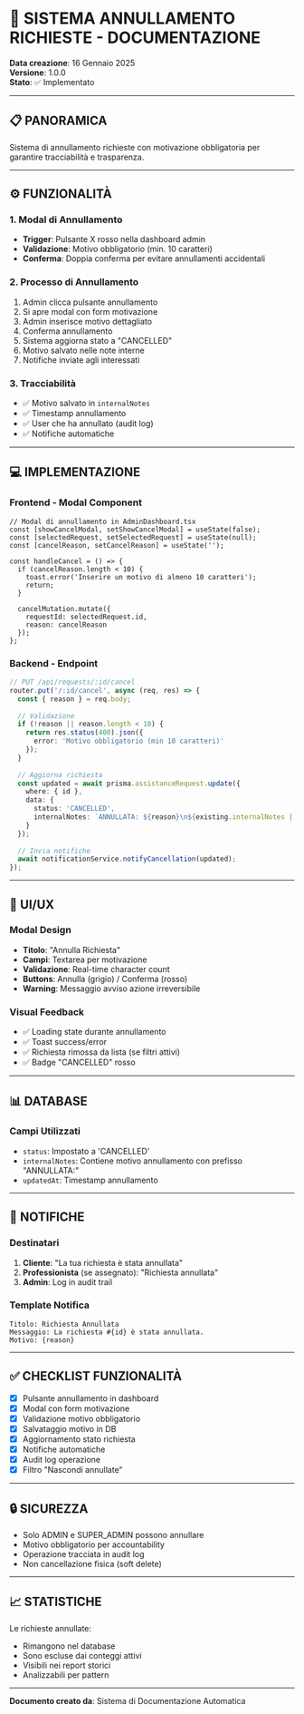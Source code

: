 # 🚫 SISTEMA ANNULLAMENTO RICHIESTE - DOCUMENTAZIONE
**Data creazione**: 16 Gennaio 2025  
**Versione**: 1.0.0  
**Stato**: ✅ Implementato

---

## 📋 PANORAMICA

Sistema di annullamento richieste con motivazione obbligatoria per garantire tracciabilità e trasparenza.

---

## ⚙️ FUNZIONALITÀ

### 1. Modal di Annullamento
- **Trigger**: Pulsante X rosso nella dashboard admin
- **Validazione**: Motivo obbligatorio (min. 10 caratteri)
- **Conferma**: Doppia conferma per evitare annullamenti accidentali

### 2. Processo di Annullamento
1. Admin clicca pulsante annullamento
2. Si apre modal con form motivazione
3. Admin inserisce motivo dettagliato
4. Conferma annullamento
5. Sistema aggiorna stato a "CANCELLED"
6. Motivo salvato nelle note interne
7. Notifiche inviate agli interessati

### 3. Tracciabilità
- ✅ Motivo salvato in `internalNotes`
- ✅ Timestamp annullamento
- ✅ User che ha annullato (audit log)
- ✅ Notifiche automatiche

---

## 💻 IMPLEMENTAZIONE

### Frontend - Modal Component
```tsx
// Modal di annullamento in AdminDashboard.tsx
const [showCancelModal, setShowCancelModal] = useState(false);
const [selectedRequest, setSelectedRequest] = useState(null);
const [cancelReason, setCancelReason] = useState('');

const handleCancel = () => {
  if (cancelReason.length < 10) {
    toast.error('Inserire un motivo di almeno 10 caratteri');
    return;
  }
  
  cancelMutation.mutate({
    requestId: selectedRequest.id,
    reason: cancelReason
  });
};
```

### Backend - Endpoint
```typescript
// PUT /api/requests/:id/cancel
router.put('/:id/cancel', async (req, res) => {
  const { reason } = req.body;
  
  // Validazione
  if (!reason || reason.length < 10) {
    return res.status(400).json({
      error: 'Motivo obbligatorio (min 10 caratteri)'
    });
  }
  
  // Aggiorna richiesta
  const updated = await prisma.assistanceRequest.update({
    where: { id },
    data: {
      status: 'CANCELLED',
      internalNotes: `ANNULLATA: ${reason}\n${existing.internalNotes || ''}`
    }
  });
  
  // Invia notifiche
  await notificationService.notifyCancellation(updated);
});
```

---

## 🎨 UI/UX

### Modal Design
- **Titolo**: "Annulla Richiesta"
- **Campi**: Textarea per motivazione
- **Validazione**: Real-time character count
- **Buttons**: Annulla (grigio) / Conferma (rosso)
- **Warning**: Messaggio avviso azione irreversibile

### Visual Feedback
- ✅ Loading state durante annullamento
- ✅ Toast success/error
- ✅ Richiesta rimossa da lista (se filtri attivi)
- ✅ Badge "CANCELLED" rosso

---

## 📊 DATABASE

### Campi Utilizzati
- `status`: Impostato a 'CANCELLED'
- `internalNotes`: Contiene motivo annullamento con prefisso "ANNULLATA:"
- `updatedAt`: Timestamp annullamento

---

## 🔔 NOTIFICHE

### Destinatari
1. **Cliente**: "La tua richiesta è stata annullata"
2. **Professionista** (se assegnato): "Richiesta annullata"
3. **Admin**: Log in audit trail

### Template Notifica
```
Titolo: Richiesta Annullata
Messaggio: La richiesta #{id} è stata annullata.
Motivo: {reason}
```

---

## ✅ CHECKLIST FUNZIONALITÀ

- [x] Pulsante annullamento in dashboard
- [x] Modal con form motivazione
- [x] Validazione motivo obbligatorio
- [x] Salvataggio motivo in DB
- [x] Aggiornamento stato richiesta
- [x] Notifiche automatiche
- [x] Audit log operazione
- [x] Filtro "Nascondi annullate"

---

## 🔒 SICUREZZA

- Solo ADMIN e SUPER_ADMIN possono annullare
- Motivo obbligatorio per accountability
- Operazione tracciata in audit log
- Non cancellazione fisica (soft delete)

---

## 📈 STATISTICHE

Le richieste annullate:
- Rimangono nel database
- Sono escluse dai conteggi attivi
- Visibili nei report storici
- Analizzabili per pattern

---

**Documento creato da**: Sistema di Documentazione Automatica
